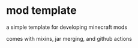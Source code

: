 # mod template

a simple template for developing minecraft mods

comes with mixins, jar merging, and github actions